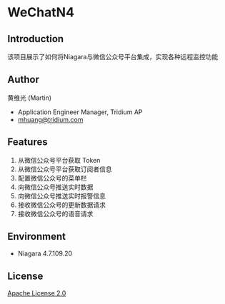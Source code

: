 # WeChatN4

## Introduction

该项目展示了如何将Niagara与微信公众号平台集成，实现各种远程监控功能

## Author

黄维光 (Martin)

- Application Engineer Manager, Tridium AP 
-  [mhuang@tridium.com](mailto:mhuang@tridium.com)

## Features

1. 从微信公众号平台获取 Token
2. 从微信公众号平台获取订阅者信息
3. 配置微信公众号的菜单栏
4. 向微信公众号推送实时数据
5. 向微信公众号推送实时报警信息
6. 接收微信公众号的更新数据请求
7. 接收微信公众号的语音请求

## Environment

- Niagara 4.7.109.20

## License

[Apache License 2.0](LICENSE)